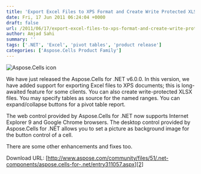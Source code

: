 ```yaml
---
title: 'Export Excel Files to XPS Format and Create Write Protected XLSX Files with Aspose.Cells for .NET 6.0.0'
date: Fri, 17 Jun 2011 06:24:04 +0000
draft: false
url: /2011/06/17/export-excel-files-to-xps-format-and-create-write-protected-xlsx-files-with-aspose.cells-for-.net-6.0.0/
author: Amjad Sahi
summary: ''
tags: ['.NET', 'Excel', 'pivot tables', 'product release']
categories: ['Aspose.Cells Product Family']
---
```


![Aspose.Cells icon][1]

We have just released the Aspose.Cells for .NET v6.0.0. In this version, we have added support for exporting Excel files to XPS documents; this is long-awaited feature for some clients. You can also create write-protected XLSX files. You may specify tables as source for the named ranges. You can expand/collapse buttons for a pivot table report.

The web control provided by Aspose.Cells for .NET now supports Internet Explorer 9 and Google Chrome browsers. The desktop control provided by Aspose.Cells for .NET allows you to set a picture as background image for the button control of a cell.

There are some other enhancements and fixes too.

Download URL: [http://www.aspose.com/community/files/51/.net-components/aspose.cells-for-.net/entry311057.aspx][2]




[1]: http://www.aspose.com/Images/aspose.cells-logo2.jpg
[2]: http://www.aspose.com/community/files/51/.net-components/aspose.cells-for-.net/entry311057.aspx




